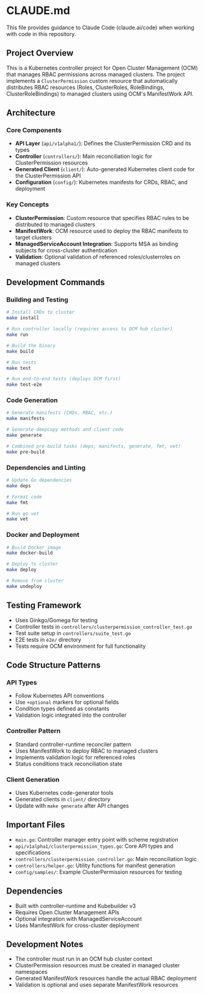 # CLAUDE.md

This file provides guidance to Claude Code (claude.ai/code) when working with code in this repository.

## Project Overview

This is a Kubernetes controller project for Open Cluster Management (OCM) that manages RBAC permissions across managed clusters. The project implements a `ClusterPermission` custom resource that automatically distributes RBAC resources (Roles, ClusterRoles, RoleBindings, ClusterRoleBindings) to managed clusters using OCM's ManifestWork API.

## Architecture

### Core Components

- **API Layer** (`api/v1alpha1/`): Defines the ClusterPermission CRD and its types
- **Controller** (`controllers/`): Main reconciliation logic for ClusterPermission resources
- **Generated Client** (`client/`): Auto-generated Kubernetes client code for the ClusterPermission API
- **Configuration** (`config/`): Kubernetes manifests for CRDs, RBAC, and deployment

### Key Concepts

- **ClusterPermission**: Custom resource that specifies RBAC rules to be distributed to managed clusters
- **ManifestWork**: OCM resource used to deploy the RBAC manifests to target clusters
- **ManagedServiceAccount Integration**: Supports MSA as binding subjects for cross-cluster authentication
- **Validation**: Optional validation of referenced roles/clusterroles on managed clusters

## Development Commands

### Building and Testing
```bash
# Install CRDs to cluster
make install

# Run controller locally (requires access to OCM hub cluster)
make run

# Build the binary
make build

# Run tests
make test

# Run end-to-end tests (deploys OCM first)
make test-e2e
```

### Code Generation
```bash
# Generate manifests (CRDs, RBAC, etc.)
make manifests

# Generate deepcopy methods and client code
make generate

# Combined pre-build tasks (deps, manifests, generate, fmt, vet)
make pre-build
```

### Dependencies and Linting
```bash
# Update Go dependencies
make deps

# Format code
make fmt

# Run go vet
make vet
```

### Docker and Deployment
```bash
# Build Docker image
make docker-build

# Deploy to cluster
make deploy

# Remove from cluster
make undeploy
```

## Testing Framework

- Uses Ginkgo/Gomega for testing
- Controller tests in `controllers/clusterpermission_controller_test.go`
- Test suite setup in `controllers/suite_test.go`
- E2E tests in `e2e/` directory
- Tests require OCM environment for full functionality

## Code Structure Patterns

### API Types
- Follow Kubernetes API conventions
- Use `+optional` markers for optional fields
- Condition types defined as constants
- Validation logic integrated into the controller

### Controller Pattern
- Standard controller-runtime reconciler pattern
- Uses ManifestWork to deploy RBAC to managed clusters
- Implements validation logic for referenced roles
- Status conditions track reconciliation state

### Client Generation
- Uses Kubernetes code-generator tools
- Generated clients in `client/` directory
- Update with `make generate` after API changes

## Important Files

- `main.go`: Controller manager entry point with scheme registration
- `api/v1alpha1/clusterpermission_types.go`: Core API types and specifications
- `controllers/clusterpermission_controller.go`: Main reconciliation logic
- `controllers/helper.go`: Utility functions for manifest generation
- `config/samples/`: Example ClusterPermission resources for testing

## Dependencies

- Built with controller-runtime and Kubebuilder v3
- Requires Open Cluster Management APIs
- Optional integration with ManagedServiceAccount
- Uses ManifestWork for cross-cluster deployment

## Development Notes

- The controller must run in an OCM hub cluster context
- ClusterPermission resources must be created in managed cluster namespaces
- Generated ManifestWork resources handle the actual RBAC deployment
- Validation is optional and uses separate ManifestWork resources